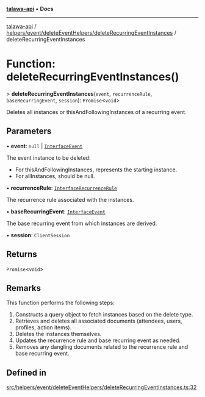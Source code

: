[**talawa-api**](../../../../../README.md) • **Docs**

***

[talawa-api](../../../../../modules.md) / [helpers/event/deleteEventHelpers/deleteRecurringEventInstances](../README.md) / deleteRecurringEventInstances

# Function: deleteRecurringEventInstances()

\> **deleteRecurringEventInstances**(`event`, `recurrenceRule`, `baseRecurringEvent`, `session`): `Promise`\<`void`\>

Deletes all instances or thisAndFollowingInstances of a recurring event.

## Parameters

• **event**: `null` \| [`InterfaceEvent`](../../../../../models/Event/interfaces/InterfaceEvent.md)

The event instance to be deleted:
  - For thisAndFollowingInstances, represents the starting instance.
  - For allInstances, should be null.

• **recurrenceRule**: [`InterfaceRecurrenceRule`](../../../../../models/RecurrenceRule/interfaces/InterfaceRecurrenceRule.md)

The recurrence rule associated with the instances.

• **baseRecurringEvent**: [`InterfaceEvent`](../../../../../models/Event/interfaces/InterfaceEvent.md)

The base recurring event from which instances are derived.

• **session**: `ClientSession`

## Returns

`Promise`\<`void`\>

## Remarks

This function performs the following steps:
1. Constructs a query object to fetch instances based on the delete type.
2. Retrieves and deletes all associated documents (attendees, users, profiles, action items).
3. Deletes the instances themselves.
4. Updates the recurrence rule and base recurring event as needed.
5. Removes any dangling documents related to the recurrence rule and base recurring event.

## Defined in

[src/helpers/event/deleteEventHelpers/deleteRecurringEventInstances.ts:32](https://github.com/PalisadoesFoundation/talawa-api/blob/c952c7a3bfd4b8b910fbae10313f5402ade5a9d4/src/helpers/event/deleteEventHelpers/deleteRecurringEventInstances.ts#L32)
